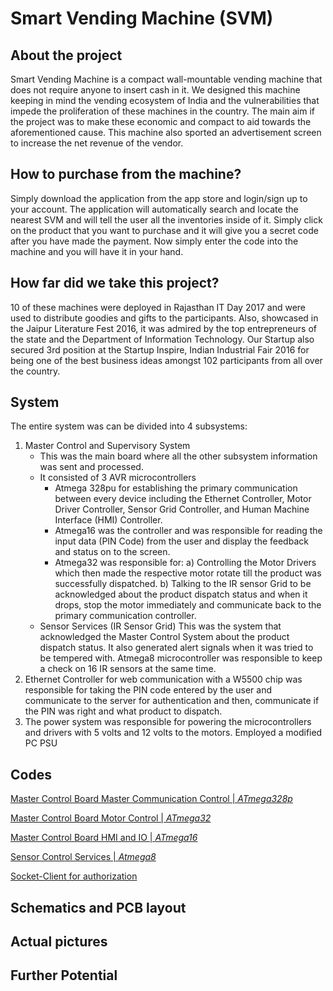 # Smart Vending Machine (SVM)

## About the project
Smart Vending Machine is a compact wall-mountable vending machine that does not require anyone to insert cash in it. We designed this machine keeping in mind the vending ecosystem of India and the vulnerabilities that impede the proliferation of these machines in the country. The main aim if the project was to make these economic and compact to aid towards the aforementioned cause. This machine also sported an advertisement screen to increase the net revenue of the vendor. 

## How to purchase from the machine?
Simply download the application from the app store and login/sign up to your account. The application will automatically search and locate the nearest SVM and will tell the user all the inventories inside of it. Simply click on the product that you want to purchase and it will give you a secret code after you have made the payment. Now simply enter the code into the machine and you will have it in your hand.

## How far did we take this project?
10 of these machines were deployed in Rajasthan IT Day 2017 and were used to distribute goodies and gifts to the participants. Also, showcased in the Jaipur Literature Fest 2016, it was admired by the top entrepreneurs of the state and the Department of Information Technology. Our Startup also secured 3rd position at the Startup Inspire, Indian Industrial Fair 2016 for being one of the best business ideas amongst 102 participants from all over the country.

## System 
The entire system was can be divided into 4 subsystems:
1. Master Control and Supervisory System
	- This was the main board where all the other subsystem information was sent and processed. 
	- It consisted of 3 AVR microcontrollers
		* Atmega 328pu for establishing the primary communication between every device including the Ethernet Controller, Motor Driver Controller, Sensor Grid Controller, and Human Machine Interface (HMI) Controller.
		* Atmega16 was the controller and was responsible for reading the input data (PIN Code) from the user and display the feedback and status on to the screen.
		* Atmega32 was responsible for:
	 		a) Controlling the Motor Drivers which then made the respective motor rotate till the product was successfully dispatched. 
			b) Talking to the IR sensor Grid to be acknowledged about the product dispatch status and when it drops, stop the motor immediately and communicate back to the primary communication controller.
	- Sensor Services (IR Sensor Grid)
		This was the system that acknowledged the Master Control System about the product dispatch status.
		It also generated alert signals when it was tried to be tempered with.
		Atmega8 microcontroller was responsible to keep a check on 16 IR sensors at the same time.
2. Ethernet Controller for web communication with a W5500 chip was responsible for taking the PIN code entered by the user and communicate to the server for authentication and then, communicate if the PIN was right and what product to dispatch.
3. The power system was responsible for powering the microcontrollers and drivers with 5 volts and 12 volts to the motors. Employed a modified PC PSU

## Codes
[Master Control Board Master Communication Control | *ATmega328p*](https://github.com/rhitvik/Smart_Vending_Machine/blob/master/Codes/Control_Board_ATmega328pu/10%20motors%20master%20control/10%20motors%20master%20control.cpp)

[Master Control Board Motor Control | *ATmega32*](https://github.com/rhitvik/Smart_Vending_Machine/blob/master/Codes/Control_Board_Atmega32/10motors/10motors.cpp)

[Master Control Board HMI and IO | *ATmega16*](https://github.com/rhitvik/Smart_Vending_Machine/blob/master/Codes/Control_Board_ATmega16/password%20based/password%20based.cpp)

[Sensor Control Services | *Atmega8*](https://github.com/rhitvik/Smart_Vending_Machine/blob/master/Codes/Sensor_ATmega8/MR.SENSOR/MR.SENSOR.cpp)

[Socket-Client for authorization](https://github.com/rhitvik/Smart_Vending_Machine/blob/master/Codes/SocketClient_Ethernet_StateMachine_polled/SocketClient_Ethernet_StateMachine_polled.ino)

## Schematics and PCB layout

## Actual pictures

## Further Potential

 
